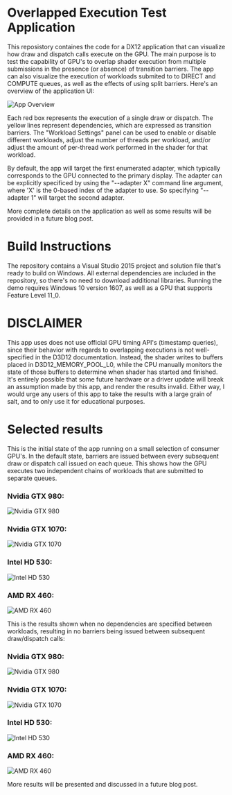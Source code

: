 # Overlapped Execution Test Application
This reposistory containes the code for a DX12 application that can visualize how draw and dispatch calls execute on the GPU. The main purpose is to test the capability of GPU's to overlap shader execution from multiple submissions in the presence (or absence) of transition barriers. The app can also visualize the execution of workloads submited to to DIRECT and COMPUTE queues, as well as the effects of using split barriers. Here's an overview of the application UI:

![App Overview](https://mynameismjp.files.wordpress.com/2017/02/testapp_overview1.png)

Each red box represents the execution of a single draw or dispatch. The yellow lines represent dependencies, which are expressed as transition barriers. The "Workload Settings" panel can be used to enable or disable different workloads, adjust the number of threads per workload, and/or adjust the amount of per-thread work performed in the shader for that workload.

By default, the app will target the first enumerated adapter, which typically corresponds to the GPU connected to the primary display. The adapter can be explicitly specificed by using the "--adapter X" command line argument, where 'X' is the 0-based index of the adapter to use. So specifying "--adapter 1" will target the second adapter.

More complete details on the application as well as some results will be provided in a future blog post.

# Build Instructions

The repository contains a Visual Studio 2015 project and solution file that's ready to build on Windows. All external dependencies are included in the repository, so there's no need to download additional libraries. Running the demo requires Windows 10 version 1607, as well as a GPU that supports Feature Level 11_0.

# DISCLAIMER

This app uses does not use official GPU timing API's (timestamp queries), since their behavior with regards to overlapping executions is not well-specified in the D3D12 documentation. Instead, the shader writes to buffers placed in D3D12\_MEMORY\_POOL\_L0, while the CPU manually monitors the state of those buffers to determine when shader has started and finished. It's entirely possible that some future hardware or a driver update will break an assumption made by this app, and render the results invalid. Either way, I would urge any users of this app to take the results with a large grain of salt, and to only use it for educational purposes.

# Selected results

This is the initial state of the app running on a small selection of consumer GPU's. In the default state, barriers are issued between every subsequent draw or dispatch call issued on each queue. This shows how the GPU executes two independent chains of workloads that are submitted to separate queues.

### Nvidia GTX 980:

![Nvidia GTX 980](https://mynameismjp.files.wordpress.com/2017/02/gtx980_default.png)

### Nvidia GTX 1070:

![Nvidia GTX 1070](https://mynameismjp.files.wordpress.com/2017/02/gtx1070_0000_default.png)

### Intel HD 530:

![Intel HD 530](https://mynameismjp.files.wordpress.com/2017/02/hd530_0000_default.png)

### AMD RX 460:

![AMD RX 460](https://mynameismjp.files.wordpress.com/2017/02/rx460_0000_default.png)

This is the results shown when no dependencies are specified between workloads, resulting in no barriers being issued between subsequent draw/dispatch calls:

### Nvidia GTX 980:

![Nvidia GTX 980](https://mynameismjp.files.wordpress.com/2017/02/gtx980_nobarriers.png)

### Nvidia GTX 1070:

![Nvidia GTX 1070](https://mynameismjp.files.wordpress.com/2017/02/gtx1070_0001_nobarriers.png)

### Intel HD 530:

![Intel HD 530](https://mynameismjp.files.wordpress.com/2017/02/hd530_0001_nobarriers.png)

### AMD RX 460:

![AMD RX 460](https://mynameismjp.files.wordpress.com/2017/02/rx460_0001_nobarriers.png)

More results will be presented and discussed in a future blog post.
